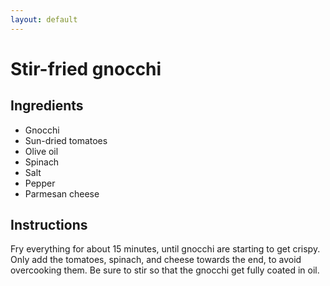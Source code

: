 ```yaml
---
layout: default
---
```

# Stir-fried gnocchi
## Ingredients
* Gnocchi
* Sun-dried tomatoes
* Olive oil
* Spinach
* Salt
* Pepper
* Parmesan cheese

## Instructions
Fry everything for about 15 minutes, until gnocchi are starting to get crispy. Only add the tomatoes, spinach, and cheese towards the end, to avoid overcooking them. Be sure to stir so that the gnocchi get fully coated in oil.
